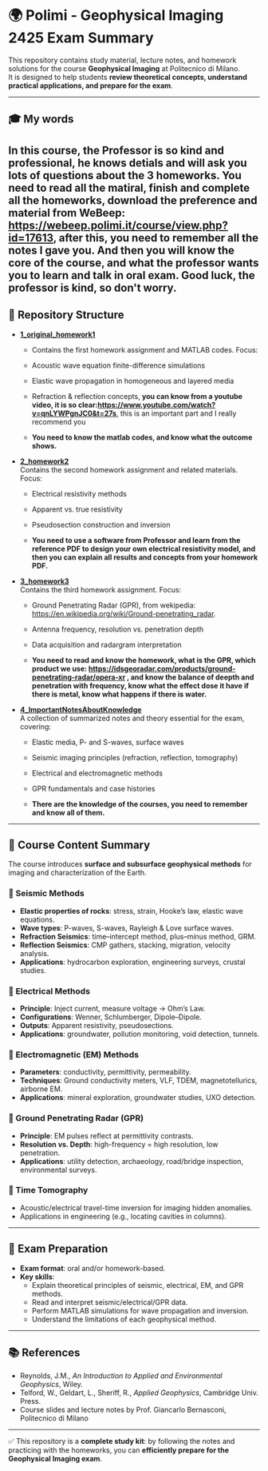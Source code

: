 # 🌍 Polimi - Geophysical Imaging 2425 Exam Summary  

This repository contains study material, lecture notes, and homework solutions for the course **Geophysical Imaging** at Politecnico di Milano.  
It is designed to help students **review theoretical concepts, understand practical applications, and prepare for the exam**.  

---
## 🎓 My words
In this course, the Professor is so kind and professional, he knows detials and will ask you lots of questions about the 3 homeworks.
You need to read all the matiral, finish and complete all the homeworks, download the preference and material from WeBeep: https://webeep.polimi.it/course/view.php?id=17613, after this, you need to remember all the notes I gave you.
And then you will know the core of the course, and what the professor wants you to learn and talk in oral exam.
Good luck, the professor is kind, so don't worry.
---
## 📂 Repository Structure  

- **[1_original_homework1](./1_original_homework1)**
  - Contains the first homework assignment and MATLAB codes. Focus:  
  - Acoustic wave equation finite-difference simulations  
  - Elastic wave propagation in homogeneous and layered media  
  - Refraction & reflection concepts, **you can know from a youtube video, it is so clear:https://www.youtube.com/watch?v=qnLYWPgnJC0&t=27s**, this is an important part and I really recommend you 
 
  - **You need to know the matlab codes, and know what the outcome shows.**

- **[2_homework2](./2_homework2)**  
  Contains the second homework assignment and related materials. Focus:  
  - Electrical resistivity methods  
  - Apparent vs. true resistivity  
  - Pseudosection construction and inversion
 
  - **You need to use a software from Professor and learn from the reference PDF to design your own electrical resistivity model, and then you can explain all results and concepts from your homework PDF.**

- **[3_homework3](./3_homework3)**  
  Contains the third homework assignment. Focus:  
  - Ground Penetrating Radar (GPR), from wekipedia: https://en.wikipedia.org/wiki/Ground-penetrating_radar.
  - Antenna frequency, resolution vs. penetration depth  
  - Data acquisition and radargram interpretation
 
  - **You need to read and know the homework, what is the GPR, which product we use: https://idsgeoradar.com/products/ground-penetrating-radar/opera-xr , and know the balance of deepth and penetration with frequency, know what the effect dose it have if there is metal, know what happens if there is water.**

- **[4_ImportantNotesAboutKnowledge](./4_ImportantNotesAboutKnowledge)**  
  A collection of summarized notes and theory essential for the exam, covering:  
  - Elastic media, P- and S-waves, surface waves  
  - Seismic imaging principles (refraction, reflection, tomography)  
  - Electrical and electromagnetic methods  
  - GPR fundamentals and case histories
 
  - **There are the knowledge of the courses, you need to remember and know all of them.**
---

## 📘 Course Content Summary  

The course introduces **surface and subsurface geophysical methods** for imaging and characterization of the Earth.  

### 🔹 Seismic Methods  
- **Elastic properties of rocks**: stress, strain, Hooke’s law, elastic wave equations.  
- **Wave types**: P-waves, S-waves, Rayleigh & Love surface waves.  
- **Refraction Seismics**: time–intercept method, plus–minus method, GRM.  
- **Reflection Seismics**: CMP gathers, stacking, migration, velocity analysis.  
- **Applications**: hydrocarbon exploration, engineering surveys, crustal studies.  

### 🔹 Electrical Methods  
- **Principle**: Inject current, measure voltage → Ohm’s Law.  
- **Configurations**: Wenner, Schlumberger, Dipole–Dipole.  
- **Outputs**: Apparent resistivity, pseudosections.  
- **Applications**: groundwater, pollution monitoring, void detection, tunnels.  

### 🔹 Electromagnetic (EM) Methods  
- **Parameters**: conductivity, permittivity, permeability.  
- **Techniques**: Ground conductivity meters, VLF, TDEM, magnetotellurics, airborne EM.  
- **Applications**: mineral exploration, groundwater studies, UXO detection.  

### 🔹 Ground Penetrating Radar (GPR)  
- **Principle**: EM pulses reflect at permittivity contrasts.  
- **Resolution vs. Depth**: high-frequency = high resolution, low penetration.  
- **Applications**: utility detection, archaeology, road/bridge inspection, environmental surveys.  

### 🔹 Time Tomography  
- Acoustic/electrical travel-time inversion for imaging hidden anomalies.  
- Applications in engineering (e.g., locating cavities in columns).  

---

## 📝 Exam Preparation  

- **Exam format**: oral and/or homework-based.  
- **Key skills**:  
  - Explain theoretical principles of seismic, electrical, EM, and GPR methods.  
  - Read and interpret seismic/electrical/GPR data.  
  - Perform MATLAB simulations for wave propagation and inversion.  
  - Understand the limitations of each geophysical method.  

---

## 📚 References  

- Reynolds, J.M., *An Introduction to Applied and Environmental Geophysics*, Wiley.  
- Telford, W., Geldart, L., Sheriff, R., *Applied Geophysics*, Cambridge Univ. Press.  
- Course slides and lecture notes by Prof. Giancarlo Bernasconi, Politecnico di Milano  

---

✅ This repository is a **complete study kit**: by following the notes and practicing with the homeworks, you can **efficiently prepare for the Geophysical Imaging exam**.  
